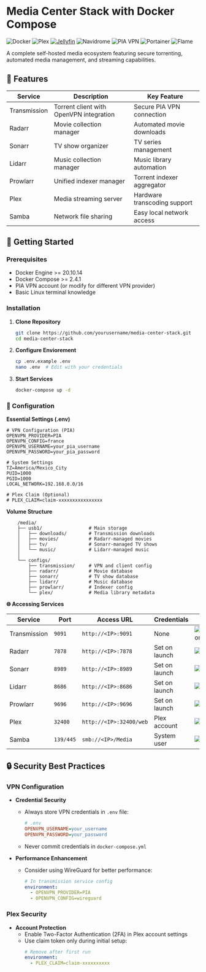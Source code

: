 # Media Center Stack with Docker Compose

![Docker](https://img.shields.io/badge/Docker-2CA5E0?style=for-the-badge&logo=docker&logoColor=white)
![Plex](https://img.shields.io/badge/Plex-000000?style=for-the-badge&logo=plex&logoColor=white)
[![Jellyfin](https://img.shields.io/badge/Jellyfin-00A4DC?style=for-the-badge&logo=jellyfin&logoColor=white)](https://jellyfin.org)
![Navidrome](https://img.shields.io/badge/Navidrome-0084B4?style=for-the-badge&logo=navidrome&logoColor=white)
![PIA VPN](https://img.shields.io/badge/PIA_VPN-4BC62D?style=for-the-badge&logo=privateinternetaccess&logoColor=white)
![Portainer](https://img.shields.io/badge/Portainer-13BEF9?style=for-the-badge&logo=portainer&logoColor=white)
![Flame](https://img.shields.io/badge/Flame-FF6B6B?style=for-the-badge&logo=firebase&logoColor=white)

A complete self-hosted media ecosystem featuring secure torrenting, automated media management, and streaming capabilities.

## 🌟 Features

| Service       | Description                                  | Key Feature                          |
|---------------|----------------------------------------------|--------------------------------------|
| Transmission  | Torrent client with OpenVPN integration      | Secure PIA VPN connection            |
| Radarr        | Movie collection manager                     | Automated movie downloads            |
| Sonarr        | TV show organizer                            | TV series management                 |
| Lidarr        | Music collection manager                     | Music library automation             |
| Prowlarr      | Unified indexer manager                      | Torrent indexer aggregator           |
| Plex          | Media streaming server                       | Hardware transcoding support         |
| Samba         | Network file sharing                         | Easy local network access            |

## 🚀 Getting Started

### Prerequisites
- Docker Engine >= 20.10.14
- Docker Compose >= 2.4.1
- PIA VPN account (or modify for different VPN provider)
- Basic Linux terminal knowledge

### Installation

1. **Clone Repository**
   ```bash
   git clone https://github.com/yourusername/media-center-stack.git
   cd media-center-stack

2. **Configure Enviorement**
    ```bash
    cp .env.example .env
    nano .env  # Edit with your credentials
    ```

3. **Start Services**
    ```bash
    docker-compose up -d
    ```

### 🔧 Configuration

**Essential Settings (.env)**  

    
    # VPN Configuration (PIA)
    OPENVPN_PROVIDER=PIA
    OPENVPN_CONFIG=france
    OPENVPN_USERNAME=your_pia_username
    OPENVPN_PASSWORD=your_pia_password

    # System Settings
    TZ=America/Mexico_City
    PUID=1000
    PGID=1000
    LOCAL_NETWORK=192.168.0.0/16

    # Plex Claim (Optional)
    # PLEX_CLAIM=claim-xxxxxxxxxxxxxxxx
 

**Volume Structure**  

   
        /media/
        ├── usb1/                 # Main storage
        │   ├── downloads/        # Transmission downloads
        │   ├── movies/           # Radarr-managed movies
        │   ├── tv/               # Sonarr-managed TV shows
        │   └── music/            # Lidarr-managed music
        │
        └── configs/
            ├── transmission/     # VPN and client config
            ├── radarr/           # Movie database
            ├── sonarr/           # TV show database
            ├── lidarr/           # Music database
            ├── prowlarr/         # Indexer config
            └── plex/             # Media library metadata

**🌐 Accessing Services**

| Service      | Port     | Access URL               | Credentials | Status |
|--------------|----------|--------------------------|-------------|--------|
| Transmission | `9091`   | `http://<IP>:9091`       | None | ![Transmission](https://img.shields.io/badge/status-active-success) |
| Radarr       | `7878`   | `http://<IP>:7878`       | Set on launch | ![Radarr](https://img.shields.io/badge/status-active-success) |
| Sonarr       | `8989`   | `http://<IP>:8989`       | Set on launch | ![Sonarr](https://img.shields.io/badge/status-active-success) |
| Lidarr       | `8686`   | `http://<IP>:8686`       | Set on launch | ![Lidarr](https://img.shields.io/badge/status-active-success) |
| Prowlarr     | `9696`   | `http://<IP>:9696`       | Set on launch | ![Prowlarr](https://img.shields.io/badge/status-active-success) |
| Plex         | `32400`  | `http://<IP>:32400/web`  | Plex account | ![Plex](https://img.shields.io/badge/status-active-success) |
| Samba        | `139/445`| `smb://<IP>/Media`       | System user | ![Samba](https://img.shields.io/badge/status-active-success) |

## 🔒 Security Best Practices

### VPN Configuration
- **Credential Security**
  - Always store VPN credentials in `.env` file:
    ```ini
    # .env
    OPENVPN_USERNAME=your_username
    OPENVPN_PASSWORD=your_password
    ```
  - Never commit credentials in `docker-compose.yml`

- **Performance Enhancement**
  - Consider using WireGuard for better performance:
    ```yaml
    # In transmission service config
    environment:
      - OPENVPN_PROVIDER=PIA
      - OPENVPN_CONFIG=wireguard
    ```

### Plex Security
- **Account Protection**
  - Enable Two-Factor Authentication (2FA) in Plex account settings
  - Use claim token only during initial setup:
    ```yaml
    # Remove after first run
    environment:
      - PLEX_CLAIM=claim-xxxxxxxxxx
    ```

  